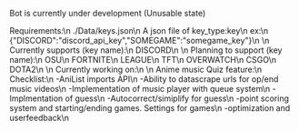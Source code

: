 Bot is currently under development (Unusable state)

Requirements:\n
./Data/keys.json\n
A json file of key_type:key\n
ex:\n
{"DISCORD":"discord_api_key","SOMEGAME":"somegame_key"}\n
\n
Currently supports (key name):\n
DISCORD\n
\n
Planning to support (key name):\n
OSU\n
FORTNITE\n
LEAGUE\n
TFT\n
OVERWATCH\n
CSGO\n
DOTA2\n
\n
Currently working on:\n
\n
Anime music Quiz feature:\n
Checklist:\n
-AniList imports API\n
-Ability to datascrape urls for op/end music videos\n
-Implementation of music player with queue system\n
-Implmentation of guess\n
-Autocorrect/simiplify for guess\n
-point scoring system and starting/ending games. Settings for games\n
-optimization and userfeedback\n

